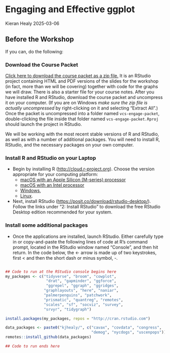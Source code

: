 # Engaging and Effective ggplot
Kieran Healy
2025-03-06

## Before the Workshop

If you can, do the following:

### Download the Course Packet

[Click here to download the course packet as a zip
file.](https://github.com/kjhealy/vcs-engage-packet/archive/refs/heads/main.zip)
It is an RStudio project containing HTML and PDF versions of the slides
for the workshop (in fact, more than we will be covering) together with
code for the graphs we will draw. There is also a starter file for your
course notes. After you have installed R and RStudio, download the
course packet and uncompress it on your computer. (If you are on Windows
*make sure the zip file is actually uncompressed* by right-clicking on
it and selecting “Extract All”.) Once the packet is uncompressed into a
folder named `vcs-engage-packet`, double-clicking the file inside that
folder named `vcs-engage-packet.Rproj` should launch the project in
RStudio.

We will be working with the most recent stable versions of R and
RStudio, as well as with a number of additional packages. You will need
to install R, RStudio, and the necessary packages on your own computer.

### Install R and RStudio on your Laptop

- Begin by installing R (<http://cloud.r-project.org>). Choose the
  version appropriate for your computing platform:
  - [macOS with an Apple Silicon (M-series)
    processor](https://cran.r-project.org/bin/macosx/big-sur-arm64/base/R-4.4.3-arm64.pkg)
  - [macOS with an Intel
    processor](https://cran.r-project.org/bin/macosx/big-sur-x86_64/base/R-4.4.3-x86_64.pkg)
  - [Windows](https://cran.r-project.org/bin/windows/base/),
  - [Linux](https://cloud.r-project.org/bin/linux/).
- Next, install RStudio (<https://posit.co/download/rstudio-desktop/>).
  Follow the links under “2: Install RStudio” to download the free
  RStudio Desktop edition recommended for your system.

### Install some additional packages

- Once the applications are installed, launch RStudio. Either carefully
  type in or copy-and-paste the following lines of code at R’s command
  prompt, located in the RStudio window named “Console”, and then hit
  return. In the code below, the \<- arrow is made up of two keystrokes,
  first \< and then the short dash or minus symbol, -.

``` r

## Code to run at the RStudio console begins here
my_packages <- c("tidyverse", "broom", "cowplot", 
                  "drat", "gapminder", "ggforce", 
                  "ggrepel", "ggraph", "ggridges", 
                 "graphlayouts", "here", "naniar", 
                 "palmerpenguins", "patchwork", 
                 "prismatic", "quantreg", "remotes",
                 "scales", "sf", "socviz", "survey", 
                 "srvyr", "tidygraph")

install.packages(my_packages, repos = "http://cran.rstudio.com")

data_packages <- paste0("kjhealy/", c("cavax", "covdata", "congress", 
                                      "demog", "nycdogs", "uscenpops"))
remotes::install_github(data_packages)

## Code to run ends here
```
